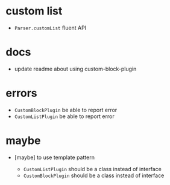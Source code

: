 # custom list

- `Parser.customList` fluent API

# docs

- update readme about using custom-block-plugin

# errors

- `CustomBlockPlugin` be able to report error
- `CustomListPlugin` be able to report error

# maybe

- [maybe] to use template pattern

  - `CustomListPlugin` should be a class instead of interface
  - `CustomBlockPlugin` should be a class instead of interface
